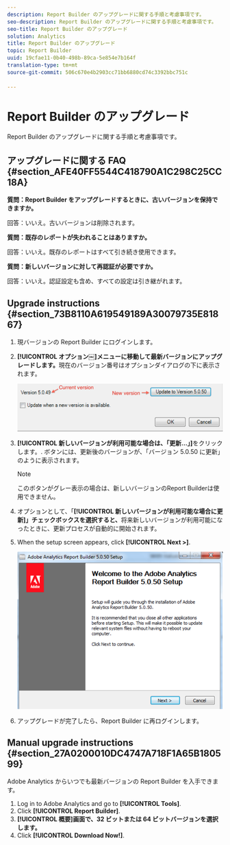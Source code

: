 ```yaml
---
description: Report Builder のアップグレードに関する手順と考慮事項です。
seo-description: Report Builder のアップグレードに関する手順と考慮事項です。
seo-title: Report Builder のアップグレード
solution: Analytics
title: Report Builder のアップグレード
topic: Report Builder
uuid: 19cfae11-0b40-498b-89ca-5e854e7b164f
translation-type: tm+mt
source-git-commit: 506c670e4b2903cc71bb6880cd74c3392bbc751c

---
```



# Report Builder のアップグレード

Report Builder のアップグレードに関する手順と考慮事項です。

## アップグレードに関する FAQ {#section_AFE40FF5544C418790A1C298C25CC18A}

**質問：Report Builder をアップグレードするときに、古いバージョンを保持できますか。**

回答：いいえ。古いバージョンは削除されます。

**質問：既存のレポートが失われることはありますか。**

回答：いいえ。既存のレポートはすべて引き続き使用できます。

**質問：新しいバージョンに対して再認証が必要ですか。**

回答：いいえ。認証設定も含め、すべての設定は引き継がれます。

## Upgrade instructions {#section_73B8110A619549189A30079735E81867}

1. 現バージョンの Report Builder にログインします。
1. **[!UICONTROL オプション￼]メニューに移動して最新バージョンにアップグレードします。**&#x200B;現在のバージョン番号はオプションダイアログの下に表示されます。

   ![](assets/upgrade.png)

1. **[!UICONTROL 新しいバージョンが利用可能な場合は、「更新…」]**&#x200B;をクリックします。. ボタンには、更新後のバージョンが、「バージョン 5.0.50 に更新」のように表示されます。

   >[!NOTE]
   >
   >このボタンがグレー表示の場合は、新しいバージョンのReport Builderは使用できません。

1. オプションとして、「**[!UICONTROL 新しいバージョンが利用可能な場合に更新]」チェックボックスを選択すると、**&#x200B;将来新しいバージョンが利用可能になったときに、更新プロセスが自動的に開始されます。
1. When the setup screen appears, click **[!UICONTROL Next &gt;]**.

   ![](assets/setup.png)

1. アップグレードが完了したら、Report Builder に再ログインします。

## Manual upgrade instructions {#section_27A0200010DC4747A718F1A65B180599}

Adobe Analytics からいつでも最新バージョンの Report Builder を入手できます。

1. Log in to Adobe Analytics and go to **[!UICONTROL Tools]**.
1. Click **[!UICONTROL Report Builder]**.
1. **[!UICONTROL 概要]画面で、32 ビットまたは 64 ビットバージョンを選択します。**
1. Click **[!UICONTROL Download Now!]**.


